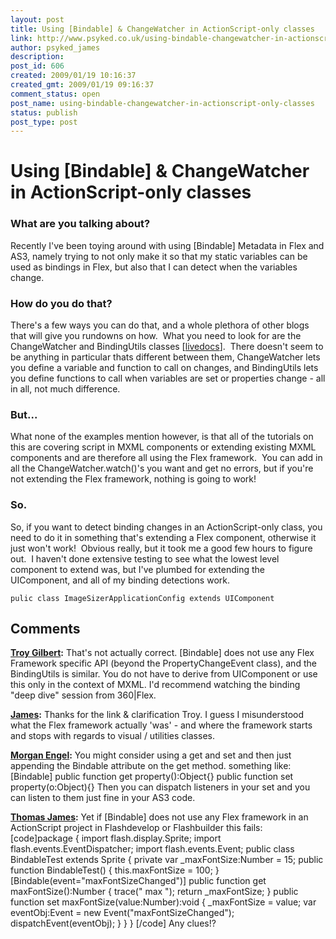 ```yaml
---
layout: post
title: Using [Bindable] & ChangeWatcher in ActionScript-only classes
link: http://www.psyked.co.uk/using-bindable-changewatcher-in-actionscript-only-classes/
author: psyked_james
description: 
post_id: 606
created: 2009/01/19 10:16:37
created_gmt: 2009/01/19 09:16:37
comment_status: open
post_name: using-bindable-changewatcher-in-actionscript-only-classes
status: publish
post_type: post
---
```


# Using [Bindable] & ChangeWatcher in ActionScript-only classes

### What are you talking about?

Recently I've been toying around with using [Bindable] Metadata in Flex and AS3, namely trying to not only make it so that my static variables can be used as bindings in Flex, but also that I can detect when the variables change. 

### How do you do that?

There's a few ways you can do that, and a whole plethora of other blogs that will give you rundowns on how.  What you need to look for are the ChangeWatcher and BindingUtils classes [[livedocs](http://livedocs.adobe.com/flex/3/html/help.html?content=databinding_7.html)].  There doesn't seem to be anything in particular thats different between them, ChangeWatcher lets you define a variable and function to call on changes, and BindingUtils lets you define functions to call when variables are set or properties change - all in all, not much difference. 

### But...

What none of the examples mention however, is that all of the tutorials on this are covering script in MXML components or extending existing MXML components and are therefore all using the Flex framework.  You can add in all the ChangeWatcher.watch()'s you want and get no errors, but if you're not extending the Flex framework, nothing is going to work! 

### So.

So, if you want to detect binding changes in an ActionScript-only class, you need to do it in something that's extending a Flex component, otherwise it just won't work!  Obvious really, but it took me a good few hours to figure out.  I haven't done extensive testing to see what the lowest level component to extend was, but I've plumbed for extending the UIComponent, and all of my binding detections work. 
    
    
    pulic class ImageSizerApplicationConfig extends UIComponent

## Comments

**[Troy Gilbert](#517 "2009-07-14 21:30:25"):** That's not actually correct. [Bindable] does not use any Flex Framework specific API (beyond the PropertyChangeEvent class), and the BindingUtils is similar. You do not have to derive from UIComponent or use this only in the context of MXML. I'd recommend watching the binding "deep dive" session from 360|Flex.

**[James](#518 "2009-07-15 00:42:09"):** Thanks for the link & clarification Troy. I guess I misunderstood what the Flex framework actually 'was' - and where the framework starts and stops with regards to visual / utilities classes.

**[Morgan Engel](#519 "2009-12-09 01:12:18"):** You might consider using a get and set and then just appending the Bindable attribute on the get method. something like: [Bindable] public function get property():Object{} public function set property(o:Object){} Then you can dispatch listeners in your set and you can listen to them just fine in your AS3 code.

**[Thomas James](#520 "2010-06-10 18:37:07"):** Yet if [Bindable] does not use any Flex framework in an ActionScript project in Flashdevelop or Flashbuilder this fails: [code]package { import flash.display.Sprite; import flash.events.EventDispatcher; import flash.events.Event; public class BindableTest extends Sprite { private var _maxFontSize:Number = 15; public function BindableTest() { this.maxFontSize = 100; } [Bindable(event="maxFontSizeChanged")] public function get maxFontSize():Number { trace(" max "); return _maxFontSize; } public function set maxFontSize(value:Number):void { _maxFontSize = value; var eventObj:Event = new Event("maxFontSizeChanged"); dispatchEvent(eventObj); } } } [/code] Any clues!?

